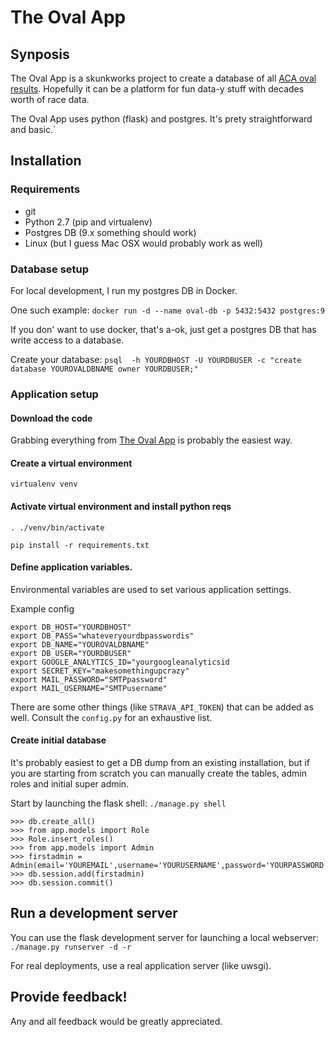 # The Oval App
## Synposis
The Oval App is a skunkworks project to create a database of all [ACA oval results](http://acaracing.com).  Hopefully it can be a platform for fun data-y stuff with decades worth of race data.

The Oval App uses python (flask) and postgres.  It's prety straightforward and basic.`

## Installation
### Requirements
* git
* Python 2.7 (pip and virtualenv)
* Postgres DB (9.x something should work)
* Linux (but I guess Mac OSX would probably work as well)

### Database setup
For local development, I run my postgres DB in Docker.

One such example: `docker run -d --name oval-db -p 5432:5432 postgres:9`

If you don' want to use docker, that's a-ok, just get a postgres DB that has write access to a database.

Create your database:
`psql  -h YOURDBHOST -U YOURDBUSER -c "create database YOUROVALDBNAME owner YOURDBUSER;"`


### Application setup
#### Download the code
Grabbing everything from [The Oval App](https://github.com/jyundt/oval) is probably the easiest way.
#### Create a virtual environment
`virtualenv venv`
#### Activate virtual environment and install python reqs
`. ./venv/bin/activate`

`pip install -r requirements.txt`
#### Define application variables.
Environmental variables are used to set various application settings.

Example config
```
export DB_HOST="YOURDBHOST"
export DB_PASS="whateveryourdbpasswordis"
export DB_NAME="YOUROVALDBNAME"
export DB_USER="YOURDBUSER"
export GOOGLE_ANALYTICS_ID="yourgoogleanalyticsid
export SECRET_KEY="makesomethingupcrazy"
export MAIL_PASSWORD="SMTPpassword"
export MAIL_USERNAME="SMTPusername"
```
There are some other things (like `STRAVA_API_TOKEN`) that can be added as well. Consult the `config.py` for an exhaustive list.
#### Create initial database
It's probably easiest to get a DB dump from an existing installation, but if you are starting from scratch you can manually create the tables, admin roles and initial super admin.

Start by launching the flask shell:
`./manage.py shell`

```
>>> db.create_all()
>>> from app.models import Role
>>> Role.insert_roles()
>>> from app.models import Admin
>>> firstadmin = Admin(email='YOUREMAIL',username='YOURUSERNAME',password='YOURPASSWORD')
>>> db.session.add(firstadmin)
>>> db.session.commit()
```

## Run a development server
You can use the flask development server for launching a local webserver:
`./manage.py runserver -d -r`

For real deployments, use a real application server (like uwsgi).

## Provide feedback!
Any and all feedback would be greatly appreciated.
